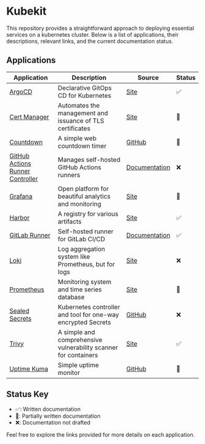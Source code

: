 # Kubekit

This repository provides a straightforward approach to deploying essential services on a kubernetes cluster. Below is a list of applications, their descriptions, relevant links, and the current documentation status.

## Applications
| Application | Description | Source | Status |
|-------------|-------------|---------------|--------|
| [ArgoCD](./argocd) | Declarative GitOps CD for Kubernetes | [Site](https://argoproj.github.io/cd/) | ✅ |
| [Cert Manager](./certmanager) | Automates the management and issuance of TLS certificates | [Site](https://cert-manager.io/) | 🔄 |
| [Countdown](./countdown) | A simple web countdown timer | [GitHub](https://github.com/Yooooomi/easy-countdown) | 🔄 |
| [GitHub Actions Runner Controller](./github/runners) | Manages self-hosted GitHub Actions runners | [Documentation](https://docs.github.com/en/actions/hosting-your-own-runners/managing-self-hosted-runners-with-actions-runner-controller/about-actions-runner-controller) | ❌ |
| [Grafana](./monitoring/grafana) | Open platform for beautiful analytics and monitoring | [Site](https://grafana.com/) | 🔄 |
| [Harbor](./registry) | A registry for various artifacts | [Site](https://goharbor.io/) | ✅ |
| [GitLab Runner](./gitlab/runner) | Self-hosted runner for GitLab CI/CD | [Documentation](https://docs.gitlab.com/runner/install/kubernetes.html#upgrading-gitlab-runner-using-the-helm-chart) | ✅ |
| [Loki](./monitoring/loki) | Log aggregation system like Prometheus, but for logs | [Site](https://grafana.com/oss/loki/) | ❌ |
| [Prometheus](./monitoring/prometheus) | Monitoring system and time series database | [Site](https://prometheus.io/) | 🔄 |
| [Sealed Secrets](./sealed-secrets) | Kubernetes controller and tool for one-way encrypted Secrets | [GitHub](https://github.com/bitnami-labs/sealed-secrets) | ❌ |
| [Trivy](./trivy) | A simple and comprehensive vulnerability scanner for containers | [Site](https://trivy.dev/) | ✅ |
| [Uptime Kuma](./uptime) | Simple uptime monitor | [GitHub](https://github.com/louislam/uptime-kuma) | 🔄 |

## Status Key

- ✅: Written documentation
- 🔄: Partially written documentation
- ❌: Documentation not drafted

Feel free to explore the links provided for more details on each application.
